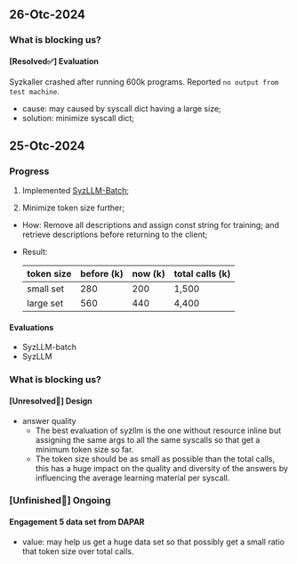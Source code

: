 ## 26-Otc-2024

### What is blocking us?

#### [Resolved✅] Evaluation

Syzkaller crashed after running 600k programs. Reported `no output from test machine`.

- cause: may caused by syscall dict having a large size;
- solution: minimize syscall dict;

## 25-Otc-2024

### Progress

1. Implemented [SyzLLM-Batch](https://github.com/AmoyCherry/fuzz-with-LLM/pull/7);

2. Minimize token size further;

- How: Remove all descriptions and assign const string for training; and retrieve descriptions before returning to the client;

- Result: 

  | token size | before (k) | now (k) | total calls (k) |
  | ---------- | ---------- | ------- | --------------- |
  | small set  | 280        | 200     | 1,500           |
  | large set  | 560        | 440     | 4,400           |

#### Evaluations

- SyzLLM-batch
- SyzLLM

### What is blocking us?

#### [Unresolved🛑] Design

- answer quality
  - The best evaluation of syzllm is the one without resource inline but assigning the same args to all the same syscalls so that get a minimum token size so far.
  - The token size should be as small as possible than the total calls, this has a huge impact on the quality and diversity of the answers by influencing the average learning material per syscall.
  

### [Unfinished🚀] Ongoing

#### Engagement 5 data set from DAPAR

- value: may help us get a huge data set so that possibly get a small ratio that token size over total calls.

